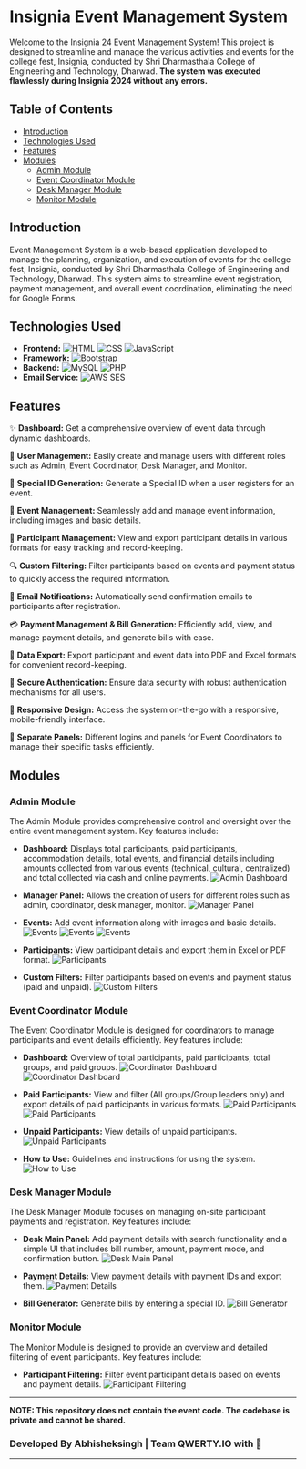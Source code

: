# Insignia Event Management System

Welcome to the Insignia 24 Event Management System! This project is designed to streamline and manage the various activities and events for the college fest, Insignia, conducted by Shri Dharmasthala College of Engineering and Technology, Dharwad.
**The system was executed flawlessly during Insignia 2024 without any errors.**

## Table of Contents

- [Introduction](#introduction)
- [Technologies Used](#technologies-used)
- [Features](#features)
- [Modules](#modules)
  - [Admin Module](#admin-module)
  - [Event Coordinator Module](#event-coordinator-module)
  - [Desk Manager Module](#desk-manager-module)
  - [Monitor Module](#monitor-module)

## Introduction

Event Management System is a web-based application developed to manage the planning, organization, and execution of events for the college fest, Insignia, conducted by Shri Dharmasthala College of Engineering and Technology, Dharwad. This system aims to streamline event registration, payment management, and overall event coordination, eliminating the need for Google Forms. 

## Technologies Used

- **Frontend:** ![HTML](https://img.shields.io/badge/HTML-E34F26?style=for-the-badge&logo=html5&logoColor=white) ![CSS](https://img.shields.io/badge/CSS-1572B6?style=for-the-badge&logo=css3&logoColor=white) ![JavaScript](https://img.shields.io/badge/JavaScript-F7DF1E?style=for-the-badge&logo=javascript&logoColor=black)
- **Framework:** ![Bootstrap](https://img.shields.io/badge/Bootstrap-563D7C?style=for-the-badge&logo=bootstrap&logoColor=white)
- **Backend:** ![MySQL](https://img.shields.io/badge/MySQL-4479A1?style=for-the-badge&logo=mysql&logoColor=white) ![PHP](https://img.shields.io/badge/PHP-777BB4?style=for-the-badge&logo=php&logoColor=white)
- **Email Service:** ![AWS SES](https://img.shields.io/badge/AWS%20SES-232F3E?style=for-the-badge&logo=amazonaws&logoColor=white)

## Features

✨ **Dashboard:** Get a comprehensive overview of event data through dynamic dashboards.
  
👥 **User Management:** Easily create and manage users with different roles such as Admin, Event Coordinator, Desk Manager, and Monitor.

🪪 **Special ID Generation:** Generate a Special ID when a user registers for an event.

📅 **Event Management:** Seamlessly add and manage event information, including images and basic details.
  
📝 **Participant Management:** View and export participant details in various formats for easy tracking and record-keeping.
  
🔍 **Custom Filtering:** Filter participants based on events and payment status to quickly access the required information.
  
📧 **Email Notifications:** Automatically send confirmation emails to participants after registration.
  
💳 **Payment Management & Bill Generation:** Efficiently add, view, and manage payment details, and generate bills with ease.
  
📂 **Data Export:** Export participant and event data into PDF and Excel formats for convenient record-keeping.
  
🔐 **Secure Authentication:** Ensure data security with robust authentication mechanisms for all users.
  
📱 **Responsive Design:** Access the system on-the-go with a responsive, mobile-friendly interface.
  
🔧 **Separate Panels:** Different logins and panels for Event Coordinators to manage their specific tasks efficiently.

## Modules

### Admin Module

The Admin Module provides comprehensive control and oversight over the entire event management system. Key features include:

- **Dashboard:** Displays total participants, paid participants, accommodation details, total events, and financial details including amounts collected from various events (technical, cultural, centralized) and total collected via cash and online payments.
  ![Admin Dashboard](screenshots/admin/admin_dash.png)

- **Manager Panel:** Allows the creation of users for different roles such as admin, coordinator, desk manager, monitor.
  ![Manager Panel](screenshots/admin/manager_panel.png)

- **Events:** Add event information along with images and basic details.
  ![Events](screenshots/admin/event_half.png)
  ![Events](screenshots/admin/event_full.png)
  ![Events](screenshots/admin/event_add.png)

- **Participants:** View participant details and export them in Excel or PDF format.
  ![Participants](screenshots/admin/particpant_full.png)

- **Custom Filters:** Filter participants based on events and payment status (paid and unpaid).
  ![Custom Filters](screenshots/admin/custom.png)

### Event Coordinator Module

The Event Coordinator Module is designed for coordinators to manage participants and event details efficiently. Key features include:

- **Dashboard:** Overview of total participants, paid participants, total groups, and paid groups.
  ![Coordinator Dashboard](screenshots/coordinator/coordinator_dashboard.png)
  ![Coordinator Dashboard](screenshots/coordinator/coordinator_dashboard_full.png)

- **Paid Participants:** View and filter (All groups/Group leaders only) and export details of paid participants in various formats.
  ![Paid Participants](screenshots/coordinator/co-part.png)
  ![Paid Participants](screenshots/coordinator/eve-blur.png)

- **Unpaid Participants:** View details of unpaid participants.
  ![Unpaid Participants](screenshots/coordinator/unpaid-par.png)

- **How to Use:** Guidelines and instructions for using the system.
  ![How to Use](screenshots/coordinator/guide.png)

### Desk Manager Module

The Desk Manager Module focuses on managing on-site participant payments and registration. Key features include:

- **Desk Main Panel:** Add payment details with search functionality and a simple UI that includes bill number, amount, payment mode, and confirmation button.
  ![Desk Main Panel](screenshots/desk/main-desk.png)

- **Payment Details:** View payment details with payment IDs and export them.
  ![Payment Details](screenshots/desk/pay-det.png)

- **Bill Generator:** Generate bills by entering a special ID.
  ![Bill Generator](screenshots/desk/bill-gen.png)

### Monitor Module

The Monitor Module is designed to provide an overview and detailed filtering of event participants. Key features include:

- **Participant Filtering:** Filter event participant details based on events and payment details.
  ![Participant Filtering](screenshots/monitor/moni.png)

---
**NOTE: This repository does not contain the event code. The codebase is private and cannot be shared.**

### Developed By Abhisheksingh | Team QWERTY.IO with 💖

---
